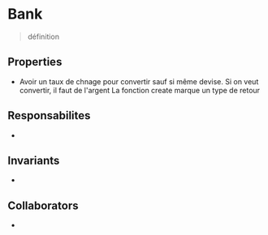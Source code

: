 # Bank

> définition 

## Properties

- Avoir un taux de chnage pour convertir sauf si même devise. 
  Si on veut convertir, il faut de l'argent
  La fonction create marque un type de retour
  

## Responsabilites

- 

## Invariants

-

## Collaborators 

- 


